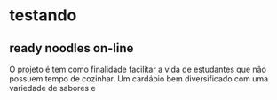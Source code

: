 # testando
## ready noodles on-line
O projeto é tem como finalidade facilitar a vida de estudantes que não possuem tempo de cozinhar. Um cardápio bem diversificado com uma variedade de sabores e  
